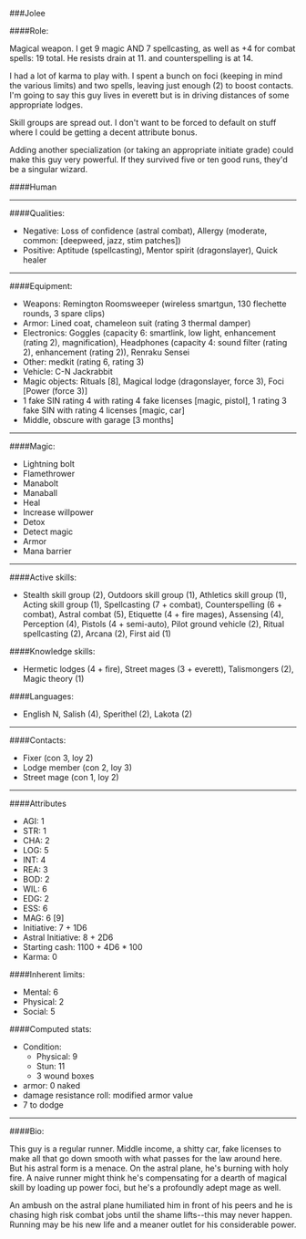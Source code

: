 ###Jolee

####Role:

Magical weapon. I get 9 magic AND 7 spellcasting, as well as +4 for combat spells: 19 total. He resists drain at 11. and counterspelling is at 14.

I had a lot of karma to play with. I spent a bunch on foci (keeping in mind the various limits) and two spells, leaving just enough (2) to boost contacts. I'm going to say this guy lives in everett but is in driving distances of some appropriate lodges. 

Skill groups are spread out. I don't want to be forced to default on stuff where I could be getting a decent attribute bonus. 

Adding another specialization (or taking an appropriate initiate grade) could make this guy very powerful. If they survived five or ten good runs, they'd be a singular wizard.

####Human
____
####Qualities:

- Negative: Loss of confidence (astral combat), Allergy (moderate, common: [deepweed, jazz, stim patches])
- Positive: Aptitude (spellcasting), Mentor spirit (dragonslayer), Quick healer

____
####Equipment:

- Weapons: Remington Roomsweeper (wireless smartgun, 130 flechette rounds, 3 spare clips)
- Armor: Lined coat, chameleon suit (rating 3 thermal damper)
- Electronics: Goggles (capacity 6: smartlink, low light, enhancement (rating 2), magnification), Headphones (capacity 4: sound filter (rating 2), enhancement (rating 2)), Renraku Sensei
- Other: medkit (rating 6, rating 3)
- Vehicle: C-N Jackrabbit
- Magic objects: Rituals [8], Magical lodge (dragonslayer, force 3), Foci [Power (force 3)]
- 1 fake SIN rating 4 with rating 4 fake licenses [magic, pistol], 1 rating 3 fake SIN with rating 4 licenses [magic, car]
- Middle, obscure with garage [3 months]

____
####Magic:

- Lightning bolt
- Flamethrower
- Manabolt
- Manaball
- Heal
- Increase willpower
- Detox
- Detect magic
- Armor
- Mana barrier

____
####Active skills:

- Stealth skill group (2), Outdoors skill group (1), Athletics skill group (1), Acting skill group (1), Spellcasting (7 + combat), Counterspelling (6 + combat), Astral combat (5), Etiquette (4 + fire mages), Assensing (4), Perception (4), Pistols (4 + semi-auto), Pilot ground vehicle (2), Ritual spellcasting (2), Arcana (2), First aid (1)

####Knowledge skills:

- Hermetic lodges (4 + fire), Street mages (3 + everett), Talismongers (2), Magic theory (1)

####Languages:

- English N, Salish (4), Sperithel (2), Lakota (2)

____
####Contacts:

- Fixer (con 3, loy 2)
- Lodge member (con 2, loy 3)
- Street mage (con 1, loy 2)

____
####Attributes

- AGI: 1
- STR: 1
- CHA: 2
- LOG: 5
- INT: 4
- REA: 3
- BOD: 2
- WIL: 6
- EDG: 2
- ESS: 6
- MAG: 6 [9]
- Initiative: 7 + 1D6
- Astral Initiative: 8 + 2D6
- Starting cash: 1100 + 4D6 * 100
- Karma: 0

####Inherent limits:

- Mental: 6
- Physical: 2
- Social: 5

####Computed stats:

- Condition:
	- Physical: 9
	- Stun: 11
	- 3 wound boxes
- armor: 0 naked
- damage resistance roll: modified armor value
- 7 to dodge

____
####Bio:

This guy is a regular runner. Middle income, a shitty car, fake licenses to make all that go down smooth with what passes for the law around here. But his astral form is a menace. On the astral plane, he's burning with holy fire. A naive runner might think he's compensating for a dearth of magical skill by loading up power foci, but he's a profoundly adept mage as well. 

An ambush on the astral plane humiliated him in front of his peers and he is chasing high risk combat jobs until the shame lifts--this may never happen. Running may be his new life and a meaner outlet for his considerable power.






